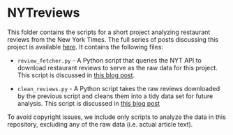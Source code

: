 # NYTreviews

This folder contains the scripts for a short project analyzing restaurant reviews from the New York Times. The full series of posts discussing this project is available [here](http://www.josephthurman.com/tag/ny-times.html). It contains the following files:

* `review_fetcher.py` - A Python script that queries the NYT API to download restaurant reviews to serve as the raw data for this project.  This script is discussed in [this blog post](http://www.josephthurman.com/nytreviews1.html).

* `clean_reviews.py` - A Python script takes the raw reviews downloaded by the previous script and cleans them into a tidy data set for future analysis.  This script is discussed in [this blog post](http://www.josephthurman.com/nytreviews2.html)

To avoid copyright issues, we include only scripts to analyze the data in this repository, excluding any of the raw data (i.e. actual article text).
